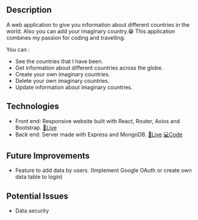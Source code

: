 ## Description

A web application to give you information about different countries in the world. Also you can add your imaginary country.😁 This application combines my passion for coding and travelling.

You can :

- See the countries that I have been.
- Get information about different countries across the globe.
- Create your own imaginary countries.
- Delete your own imaginary countries.
- Update information about imaginary countries.

## Technologies

- Front end: Responsive website built with React, Router, Axios and Bootstrap.
  [🔗Live](https://world-traveller.netlify.app/)
- Back end: Server made with Express and MongoDB.
  [🔗Live](https://country-back.herokuapp.com/api/countries)
  [💻Code](https://github.com/serin0837/country-backend)

## Future Improvements

- Feature to add data by users. (Implement Google OAuth or create own data table to login)

## Potential Issues

- Data security

